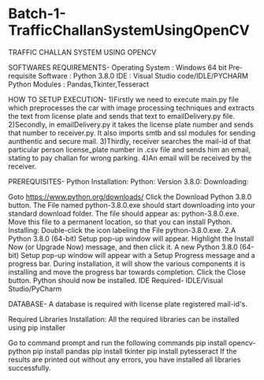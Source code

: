 # Batch-1-TrafficChallanSystemUsingOpenCV
TRAFFIC CHALLAN SYSTEM USING OPENCV

SOFTWARES REQUIREMENTS- 
Operating System : Windows 64 bit 
Pre-requisite Software : Python 3.8.0
IDE : Visual Studio code/IDLE/PYCHARM
Python Modules : Pandas,Tkinter,Tesseract

HOW TO SETUP EXECUTION-
1)Firstly we need to execute main.py file which preprocesses the car with image processing techniques and extracts the text from license plate and sends that text to emailDelivery.py file.
2)Secondly, in emailDelivery.py it takes the license plate number and sends that number to receiver.py. It also imports smtb and ssl modules for sending aunthentic and secure mail.
3)Thirdly, receiver searches the mail-id of that particular person license_plate number in .csv file and sends him an email, stating to pay challan for wrong parking. 4)An email will be received by the receiver.

PREREQUISITES- Python Installation: Python: Version 3.8.0: Downloading:

Goto https://www.python.org/downloads/
Click the Download Python 3.8.0 button. The File named python-3.8.0.exe should start downloading into your standard download folder. The file should appear as: python-3.8.0.exe.
Move this file to a permanent location, so that you can install Python. Installing:
Double-click the icon labeling the File python-3.8.0.exe. 2.A Python 3.8.0 (64-bit) Setup pop-up window will appear.
Highlight the Install Now (or Upgrade Now) message, and then click it.
A new Python 3.8.0 (64-bit) Setup pop-up window will appear with a Setup Progress message and a progress bar. During installation, it will show the various components it is installing and move the progress bar towards completion.
Click the Close button. Python should now be installed.
IDE Required- IDLE/Visual Studio/PyCharm

DATABASE- A database is required with license plate registered mail-id's.

Required Libraries Installation: All the required libraries can be installed using pip installer

Go to command prompt and run the following commands
pip install opencv-python
pip install pandas
pip install tkinter
pip install pytesseract If the results are printed out without any errors, you have installed all libraries successfully.
